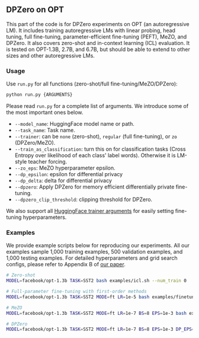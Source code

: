 ## DPZero on OPT

This part of the code is for DPZero experiments on OPT (an autoregressive LM). 
It includes training autoregressive LMs with linear probing, head tuning, full fine-tuning, parameter-efficient fine-tuning (PEFT), MeZO, and DPZero. 
It also covers zero-shot and in-context learning (ICL) evaluation. It is tested on OPT-1.3B, 2.7B, and 6.7B, but should be able to extend to other sizes and other autoregressive LMs.


### Usage

Use `run.py` for all functions (zero-shot/full fine-tuning/MeZO/DPZero):

```bash
python run.py {ARGUMENTS}
```

Please read `run.py` for a complete list of arguments. We introduce some of the most important ones below.
* `--model_name`: HuggingFace model name or path.
* `--task_name`: Task name.
* `--trainer`: can be `none` (zero-shot), `regular` (full fine-tuning), or `zo` (DPZero/MeZO).
* `--train_as_classification`: turn this on for classification tasks (Cross Entropy over likelihood of each class' label words). Otherwise it is LM-style teacher forcing.
* `--zo_eps`: MeZO hyperparameter epsilon.
* `--dp_epsilon`: epsilon for differential privacy
* `--dp_delta`: delta for differential privacy 
* `--dpzero`: Apply DPZero for memory efficient differentially private fine-tuning.
* `--dpzero_clip_threshold`: clipping threshold for DPZero.


We also support all [HuggingFace trainer arguments](https://github.com/huggingface/transformers/blob/main/src/transformers/training_args.py) for easily setting fine-tuning hyperparameters.

### Examples
We provide example scripts below for reproducing our experiments. All our examples sample 1,000 training examples, 500 validation examples, and 1,000 testing examples. For detailed hyperparameters and grid search configs, please refer to Appendix B of [our paper](https://arxiv.org/abs/2310.09639).
```bash
# Zero-shot
MODEL=facebook/opt-1.3b TASK=SST2 bash examples/icl.sh --num_train 0

# Full-parameter fine-tuning with first-order methods
MODEL=facebook/opt-1.3b TASK=SST2 MODE=ft LR=1e-5 bash examples/finetune.sh

# MeZO
MODEL=facebook/opt-1.3b TASK=SST2 MODE=ft LR=1e-7 BS=8 EPS=1e-3 bash examples/mezo.sh

# DPZero
MODEL=facebook/opt-1.3b TASK=SST2 MODE=ft LR=1e-7 BS=8 EPS=1e-3 DP_EPS=6.0 DP_CLIP=300 bash examples/dpzero.sh
```